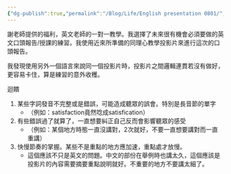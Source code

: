 ```yaml
---
{"dg-publish":true,"permalink":"/Blog/Life/English presentation 0801/","title":"英文口說練習迴饋紀錄與心得 0801","tags":["english","presentation","blog"],"created":"2022-08-01","updated":""}
---
```




謝老師提供的福利，英文老師的一對一教學。我選擇了未來很有機會必須要做的英文口頭報告/授課的練習。我使用近來所準備的同理心教學投影片來進行這次的口頭報告。

我發現使用另外一個語言來說同一個投影片時，投影片之間邏輯連貫若沒有做好，更容易卡住，算是練習的意外收穫。

迴饋
1. 某些字詞發音不完整或是錯誤，可能造成聽眾的誤會。特別是長音節的單字
    - （例如：satisfaction竟然唸成satisfication）
2. 有些錯誤過了就算了，一直想要糾正自己反而會影響聽眾的感受
    - （例如：某個地方時態一直沒講對，2次就好，不要一直想要講對而一直重講）
3. 快慢節奏的掌握。某些不是重點的地方應加速，重點處才放慢。
    - 這個應該不只是英文的問題。中文的部份在舉例時也講太久，這個應該是投影片的內容需要摘要重點說明就好。不重要的地方不要講太細了。